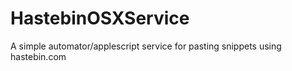 # HastebinOSXService
A simple automator/applescript service for pasting snippets using hastebin.com
